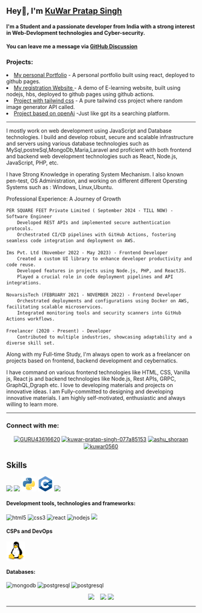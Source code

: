 <!-- ### ⚡ Fun fact: Developing Developing Developing
<!--
**kuwarp/kuwarp** is a ✨ _special_ ✨ repository because its `README.md` (this file) appears on your GitHub profile.

Here are some ideas to get you started:

- 🔭 I’m currently working on ...
- 🌱 I’m currently learning ...
- 👯 I’m looking to collaborate on ...
- 🤔 I’m looking for help with ...
- 💬 Ask me about ...
- 📫 How to reach me: ...
- 😄 Pronouns: ...
- ⚡ Fun fact: ...
-->
 
 
 <h2 align="left">Hey👋, I'm <a href="#">KuWar Pratap Singh</a></h2>


<h4>I'm a Student and a passionate developer from India with a strong interest in Web-Devlopment technologies and Cyber-security.</h4>


<b>You can leave me a message via <a href="https://github.com/kuwarp/kuwarp/discussions/3"> GitHub Discussion</a></b>

### Projects:
<li><a href="https://kuwarpratap.com">My personal Portfolio</a> - A personal portfolio built using react, deployed to github pages.
<li><a href="https://github.com/kuwarp/registrationByGuru">My registration Website </a>- A demo of E-learning website, built using nodejs, hbs, deployed to github pages using github actions.
  <li><a href="https://kuwarp.github.io/challange/">Project with tailwind css</a> - A pure tailwind css project where random image generator API called.
     <li><a href="https://cozy-beijinho-fe7356.netlify.app/">Project based on openAi</a> -Just like gpt its a searching platform.
<!-- <li><a href="https://github.com/tush-tr/gcloudact">GcloudAct</a> - A Terraform module for hosting your own runner for CI/CD on Google Cloud to run jobs in your GitHub Actions workflows. -->
<!-- <li><a href="https://tush-tr.github.io/BookAnyCar/">Book Any Car</a> - A car rental system website built using nodejs and EJS. -->
<!-- <li><a href="https://www.npmjs.com/package/@tush-tr/csv2json">csv2json</a> - A npm package to convert your csv files to json. -->
<!-- <li><a href="https://www.npmjs.com/package/@tush-tr/nosondb">NosonDB</a> - A Simple , Lightweight , Efficent JSON based database for Nodejs. -->

 
<hr>
<!-- Information -->
<p>
I mostly work on web development using JavaScript and Database technologies. I build and develop robust, secure and scalable infrastructure and servers using various database  technologies such as MySql,postreSql,MongoDb,Maria,Laravel and proficient with both frontend and backend web development technologies such as React, Node.js, JavaScript, PHP, etc.</p>
  
  <p> 
    I have Strong Knowledge in operating System Mechanism. I also known pen-test, OS Administration, and working on different different Opersting Systems such as : Windows, Linux,Ubuntu.
    <br>
    
  </p>

<p>
 Professional Experience: A Journey of Growth

    PER SQUARE FEET Private Limited ( September 2024 - TILL NOW) - Software Engineer
        Developed REST APIs and implemented secure authentication protocols.
        Orchestrated CI/CD pipelines with GitHub Actions, fostering seamless code integration and deployment on AWS.

    Ims Pvt. Ltd (November 2022 - May 2023) - Frontend Developer
        Created a custom UI library to enhance developer productivity and code reuse.
        Developed features in projects using Node.js, PHP, and ReactJS.
        Played a crucial role in code deployment pipelines and API integrations.

    NovarsisTech (FEBRUARY 2021 - NOVEMBER 2022) - Frontend Developer
        Orchestrated deployments and configurations using Docker on AWS, facilitating scalable microservices.
        Integrated monitoring tools and security scanners into GitHub Actions workflows.

    Freelancer (2020 - Present) - Developer
        Contributed to multiple industries, showcasing adaptability and a diverse skill set.


</p>

<p>
 Along with my Full-time Study, I'm always open to work as a freelancer on projects based on frontend, backend development and ceybernatics.
</p>
 
<p>I have command on various frontend technologies like HTML, CSS, Vanilla js, React js and backend technologies like Node.js, Rest APIs, GRPC, GraphQL,Dgraph etc. I love to developing materials and projects on innovative ideas. I am Fully-committed to designing and developing innovative materials. I am highly self-motivated, enthusiastic and always willing to learn more.</p>
<hr>

<h3 align="left">Connect with me:</h3>
<p align="center">
<a href="https://twitter.com/GURU43616620" target="blank"><img align="center" src="https://cdn.jsdelivr.net/npm/simple-icons@3.0.1/icons/twitter.svg" alt="GURU43616620" height="30" width="40" /></a>
<a href="https://www.linkedin.com/in/kuwar-pratap-singh-077a85153" target="blank"><img align="center" src="https://cdn.jsdelivr.net/npm/simple-icons@3.0.1/icons/linkedin.svg" alt="kuwar-pratap-singh-077a85153" height="30" width="40" /></a>
<a href="https://instagram.com/ashu_shoraan_" target="blank"><img align="center" src="https://cdn.jsdelivr.net/npm/simple-icons@3.0.1/icons/instagram.svg" alt="ashu_shoraan" height="30" width="40" /></a>
<a href="https://www.hackerrank.com/kuwar0560" target="blank"><img align="center" src="https://cdn.jsdelivr.net/npm/simple-icons@3.0.1/icons/hackerrank.svg" alt="kuwar0560" height="30" width="40" /></a>
</p>

<h2>Skills</h2>
<p float="left">
<img src="https://github.com/tush-tr/tush-tr/blob/master/res/js.gif" height="50">
<img src="https://raw.githubusercontent.com/itsksaurabh/itsksaurabh/master/assets/golang.gif"  height="50" />
<img src="https://raw.githubusercontent.com/devicons/devicon/master/icons/python/python-original.svg" height="40"/>
<img src="https://raw.githubusercontent.com/devicons/devicon/master/icons/cplusplus/cplusplus-original.svg" alt="cplusplus"height="40"/> 
<a href="https://docs.gitlab.com/ee/ci/" target="_blank" >
    <img src="https://raw.githubusercontent.com/itsksaurabh/itsksaurabh/master/assets/cicd.gif"  height="45" />
</a>
</p>
<!-- ___________________________________________________________________________ -->
<h4>Development tools, technologies and frameworks:</h4>
<p>
<img src="https://github.com/tush-tr/tush-tr/blob/master/res/html.gif" alt="html5" width="40" height="50"/> 
<img src="https://github.com/tush-tr/tush-tr/blob/master/res/css.gif" alt="css3" width="40" height="50"/>
<img src="https://github.com/tush-tr/tush-tr/blob/master/res/react.gif" alt="react" width="40" height="50"/>
<img src="https://github.com/tush-tr/tush-tr/blob/master/res/node.gif" alt="nodejs" width="40" height="50"/>
<img src="https://raw.githubusercontent.com/itsksaurabh/itsksaurabh/master/assets/grpc.gif"  height="50" />
</p>
<!-- ______________________________________________________________________ -->
<h4>CSPs and DevOps</h4>
<p>
<!-- <img src="https://cdn.worldvectorlogo.com/logos/google-cloud-3.svg" width="160" height="50" /> -->
<img src="https://raw.githubusercontent.com/devicons/devicon/master/icons/linux/linux-original.svg" alt="linux" width="50" height="50"/>
<!-- <img src="https://github.com/tush-tr/tush-tr/blob/master/res/docker.gif" height="50" > -->
<!-- <img src="https://github.com/tush-tr/tush-tr/blob/master/res/k8s.gif" width="50" height="50" > -->
<!--    <a href="https://www.terraform.io/" target="_blank" >
    <img src="https://raw.githubusercontent.com/itsksaurabh/itsksaurabh/master/assets/terraform.gif" width="100" height="50" />
  </a> -->
</p>
<h4>Databases:</h4>
<p>
<img src="https://github.com/tush-tr/tush-tr/blob/master/res/mongo.gif" alt="mongodb" width="30" height="40"/>
<img src="https://github.com/tush-tr/tush-tr/blob/master/res/postgresql.gif" alt="postgresql" width="30" height="40"/> 
<img src="https://media0.giphy.com/media/SzYP8lnr7cWAyhXRln/giphy.gif?cid=790b76110ce830b5e7fc8d50f14b3391c36af5ba330946dd&rid=giphy.gif&ct=s" alt="postgresql" width="30" height="40"/> 
</p>

<p align="center">
  <img width="44%" src="https://github-readme-stats.vercel.app/api?username=kuwarp&theme=react&cache_seconds=30&hide_border=truek/PAT_1"/>&nbsp;&nbsp;&nbsp;
  <img width="44%" src="https://github-readme-streak-stats.herokuapp.com/?user=kuwarp&theme=react&cache_seconds=30&hide_border=true"/>
 <img src="https://github-profile-summary-cards.vercel.app/api/cards/profile-details?username=kuwarp&theme=dracula"/>
</p>

<hr>
